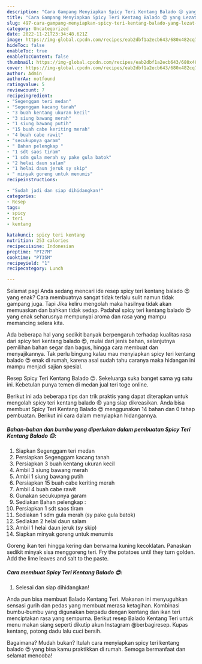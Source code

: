 ```yaml
---
description: "Cara Gampang Menyiapkan Spicy Teri Kentang Balado 😍 yang Lezat Sekali "
title: "Cara Gampang Menyiapkan Spicy Teri Kentang Balado 😍 yang Lezat Sekali "
slug: 497-cara-gampang-menyiapkan-spicy-teri-kentang-balado-yang-lezat-sekali
category: Uncategorized
date: 2022-11-21T23:34:48.621Z
image: https://img-global.cpcdn.com/recipes/eab2dbf1a2ecb643/680x482cq70/spicy-teri-kentang-balado-foto-resep-utama.jpg
hideToc: false
enableToc: true
enableTocContent: false
thumbnail: https://img-global.cpcdn.com/recipes/eab2dbf1a2ecb643/680x482cq70/spicy-teri-kentang-balado-foto-resep-utama.jpg
cover: https://img-global.cpcdn.com/recipes/eab2dbf1a2ecb643/680x482cq70/spicy-teri-kentang-balado-foto-resep-utama.jpg
author: Admin
authorAv: notfound
ratingvalue: 5
reviewcount: 7
recipeingredient:
- "Segenggam teri medan"
- "Segenggam kacang tanah"
- "3 buah kentang ukuran kecil"
- "3 siung bawang merah"
- "1 siung bawang putih"
- "15 buah cabe keriting merah"
- "4 buah cabe rawit"
- "secukupnya garam"
- " Bahan pelengkap "
- "1 sdt saos tiram"
- "1 sdm gula merah sy pake gula batok"
- "2 helai daun salam"
- "1 helai daun jeruk sy skip"
- " minyak goreng untuk menumis"
recipeinstructions:

- "Sudah jadi dan siap dihidangkan!"
categories:
- Resep
tags:
- spicy
- teri
- kentang

katakunci: spicy teri kentang 
nutrition: 253 calories
recipecuisine: Indonesian
preptime: "PT27M"
cooktime: "PT35M"
recipeyield: "1"
recipecategory: Lunch

---
```



Selamat pagi Anda sedang mencari ide resep spicy teri kentang balado 😍 yang enak? Cara membuatnya sangat tidak terlalu sulit namun tidak gampang juga. Tapi Jika keliru mengolah maka hasilnya tidak akan memuaskan dan bahkan tidak sedap. Padahal spicy teri kentang balado 😍 yang enak seharusnya mempunyai aroma dan rasa yang mampu memancing selera kita.


Ada beberapa hal yang sedikit banyak berpengaruh terhadap kualitas rasa dari spicy teri kentang balado 😍, mulai dari jenis bahan, selanjutnya pemilihan bahan segar dan bagus, hingga cara membuat dan menyajikannya. Tak perlu bingung kalau mau menyiapkan spicy teri kentang balado 😍 enak di rumah, karena asal sudah tahu caranya maka hidangan ini mampu menjadi sajian spesial.

Resep Spicy Teri Kentang Balado 😍. Sekeluarga suka banget sama yg satu ini. Kebetulan punya temen di medan jual teri toge online.


Berikut ini ada beberapa tips dan trik praktis yang dapat diterapkan untuk mengolah spicy teri kentang balado 😍 yang siap dikreasikan. Anda bisa membuat Spicy Teri Kentang Balado 😍 menggunakan 14 bahan dan 0 tahap pembuatan. Berikut ini cara dalam menyiapkan hidangannya.

<!--inarticleads1-->

##### Bahan-bahan dan bumbu yang diperlukan dalam pembuatan Spicy Teri Kentang Balado 😍:

1. Siapkan Segenggam teri medan
1. Persiapkan Segenggam kacang tanah
1. Persiapkan 3 buah kentang ukuran kecil
1. Ambil 3 siung bawang merah
1. Ambil 1 siung bawang putih
1. Persiapkan 15 buah cabe keriting merah
1. Ambil 4 buah cabe rawit
1. Gunakan secukupnya garam
1. Sediakan  Bahan pelengkap :
1. Persiapkan 1 sdt saos tiram
1. Sediakan 1 sdm gula merah (sy pake gula batok)
1. Sediakan 2 helai daun salam
1. Ambil 1 helai daun jeruk (sy skip)
1. Siapkan  minyak goreng untuk menumis


Goreng ikan teri hingga kering dan berwarna kuning kecoklatan. Panaskan sedikit minyak sisa menggoreng teri. Fry the potatoes until they turn golden. Add the lime leaves and salt to the paste. 

<!--inarticleads2-->

##### Cara membuat Spicy Teri Kentang Balado 😍:


1. Selesai dan siap dihidangkan!

Anda pun bisa membuat Balado Kentang Teri. Makanan ini menyuguhkan sensasi gurih dan pedas yang membuat merasa ketagihan. Kombinasi bumbu-bumbu yang digunakan berpadu dengan kentang dan ikan teri menciptakan rasa yang sempurna. Berikut resep Balado Kentang Teri untuk menu makan siang seperti dikutip akun Instagram @berbagiresep. Kupas kentang, potong dadu lalu cuci bersih. 

Bagaimana? Mudah bukan? Itulah cara menyiapkan spicy teri kentang balado 😍 yang bisa kamu praktikkan di rumah. Semoga bermanfaat dan selamat mencoba!
